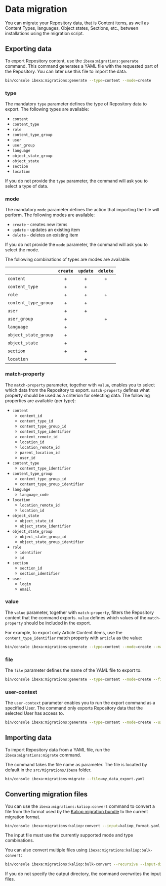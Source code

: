# Data migration

You can migrate your Repository data, that is Content items, as well as Content Types, languages, Object states, Sections, etc.,
between installations using the migration script.

## Exporting data

To export Repository content, use the `ibexa:migrations:generate` command.
This command generates a YAML file with the requested part of the Repository.
You can later use this file to import the data.

``` bash
bin/console ibexa:migrations:generate --type=content --mode=create 
```

### type

The mandatory `type` parameter defines the type of Repository data to export.
The following types are available:

- `content`
- `content_type`
- `role`
- `content_type_group`
- `user`
- `user_group`
- `language`
- `object_state_group`
- `object_state`
- `section`
- `location`

If you do not provide the `type` parameter, the command will ask you to select a type of data.

### mode

The mandatory `mode` parameter defines the action that importing the file will perform.
The following modes are available:

- `create` - creates new items
- `update` - updates an existing item
- `delete` - deletes an existing item

If you do not provide the `mode` parameter, the command will ask you to select the mode.

The following combinations of types are modes are available:

||`create`|`update`|`delete`|
|---|:---:|:---:|:---:|
|`content`|+|+|+|
|`content_type`|+|+||
|`role`|+|+|+|
|`content_type_group`|+|+||
|`user`|+|+||
|`user_group`|+||+|
|`language`|+|||
|`object_state_group`|+|||
|`object_state`|+|||
|`section`|+|+||
|`location`||+||

### match-property

The `match-property` parameter, together with `value`, enables you to select which data from the Repository to export.
`match-property` defines what property should be used as a criterion for selecting data.
The following properties are available (per type):

- `content`
    - `content_id`
    - `content_type_id`
    - `content_type_group_id`
    - `content_type_identifier`
    - `content_remote_id`
    - `location_id`
    - `location_remote_id`
    - `parent_location_id`
    - `user_id`
- `content_type`
    - `content_type_identifier`
- `content_type_group`
    - `content_type_group_id`
    - `content_type_group_identifier`
- `language`
    - `language_code`
- `location`
    - `location_remote_id`
    - `location_id`
- `object_state`
    - `object_state_id`
    - `object_state_identifier`
- `object_state_group`
    - `object_state_group_id`
    - `object_state_group_identifier`
- `role`
    - `identifier`
    - `id`
- `section`
    - `section_id`
    - `section_identifier`
- `user`
    - `login`
    - `email`

### value

The `value` parameter, together with `match-property`, filters the Repository content that the command exports.
`value` defines which values of the `match-property` should be included in the export.

For example, to export only Article Content items, use the `content_type_identifier` match property with `article` as the value:

``` bash
bin/console ibexa:migrations:generate --type=content --mode=create --match-property=content_type_identifier --value=article
```

### file

The `file` parameter defines the name of the YAML file to export to.

``` bash
bin/console ibexa:migrations:generate --type=content --mode=create --file=my_data_export.yaml
```

### user-context

The `user-context` parameter enables you to run the export command as a specified User.
The command only exports Repository data that the selected User has access to.

``` bash
bin/console ibexa:migrations:generate --type=content --mode=create --user-context=jessica_andaya
```

## Importing data

To import Repository data from a YAML file, run the `ibexa:migrations:migrate` command.

The command takes the file name as parameter. The file is located by default in the `src/Migrations/Ibexa` folder.

``` bash
bin/console ibexa:migrations:migrate --file=my_data_export.yaml
```

## Converting migration files

You can use the `ibexa:migrations:kaliop:convert` command to convert a file
from the format used by the [Kaliop migration bundle](https://github.com/kaliop-uk/ezmigrationbundle)
to the current migration format.

``` bash
bin/console ibexa:migrations:kaliop:convert --input=kaliop_format.yaml --output=ibexa_format.yaml
```

The input file must use the currently supported mode and type combinations.

You can also convert multiple files using `ibexa:migrations:kaliop:bulk-convert`:

``` bash
bin/console ibexa:migrations:kaliop:bulk-convert --recursive --input-directory=kaliop_files --output-directory=ibexa_files
```

If you do not specify the output directory, the command overwrites the input files.
